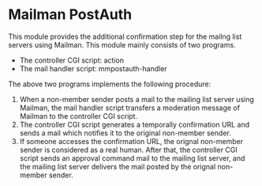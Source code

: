 # Mailman PostAuth

This module provides the additional confirmation step for the mailng
list servers using Mailman.  This module mainly consists of two
programs.

 * The controller CGI script: action
 * The mail handler script: mmpostauth-handler

The above two programs implements the following procedure:

 1. When a non-member sender posts a mail to the mailing list server
	using Mailman, the mail handler script transfers a moderation
	message of Mailman to the controller CGI script.
 2. The controller CGI script generates a temporally confirmation URL
    and sends a mail which notifies it to the original non-member
    sender.
 3. If someone accesses the confirmation URL, the orignal non-member
    sender is considered as a real human.  After that, the controller
    CGI script sends an approval command mail to the mailing list
    server, and the mailing list server delivers the mail posted by
    the orignal non-member sender.
